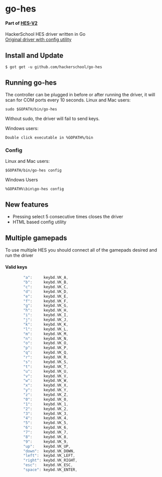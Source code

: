 # go-hes
#### Part of [HES-V2](https://github.com/HackerSchool/HES-V2)
HackerSchool HES driver written in Go  
[Original driver with config utility](https://github.com/HackerSchool/HES)

## Install and Update
```
$ got get -u github.com/hackerschool/go-hes
```

## Running go-hes
The controller can be plugged in before or after running the driver, it will scan for COM ports every 10 seconds.
Linux and Mac users:
```
sudo $GOPATH/bin/go-hes
```
Without sudo, the driver will fail to send keys.

Windows users:
```
Double click executable in %GOPATH%/bin
```
### Config
Linux and Mac users:
```
$GOPATH/bin/go-hes config
```
Windows Users
```
%GOPATH%\bin\go-hes config
```
## New features
- Pressing select 5 consecutive times closes the driver 
- HTML based config utility
 
## Multiple gamepads
To use multiple HES you should connect all of the gamepads desired and run the driver

#### Valid keys
```go
		"a":     keybd.VK_A,
		"b":     keybd.VK_B,
		"c":     keybd.VK_C,
		"d":     keybd.VK_D,
		"e":     keybd.VK_E,
		"f":     keybd.VK_F,
		"g":     keybd.VK_G,
		"h":     keybd.VK_H,
		"i":     keybd.VK_I,
		"j":     keybd.VK_J,
		"k":     keybd.VK_K,
		"l":     keybd.VK_L,
		"m":     keybd.VK_M,
		"n":     keybd.VK_N,
		"o":     keybd.VK_O,
		"p":     keybd.VK_P,
		"q":     keybd.VK_Q,
		"r":     keybd.VK_R,
		"s":     keybd.VK_S,
		"t":     keybd.VK_T,
		"u":     keybd.VK_U,
		"v":     keybd.VK_V,
		"w":     keybd.VK_W,
		"x":     keybd.VK_X,
		"y":     keybd.VK_Y,
		"z":     keybd.VK_Z,
		"0":     keybd.VK_0,
		"1":     keybd.VK_1,
		"2":     keybd.VK_2,
		"3":     keybd.VK_3,
		"4":     keybd.VK_4,
		"5":     keybd.VK_5,
		"6":     keybd.VK_6,
		"7":     keybd.VK_7,
		"8":     keybd.VK_8,
		"9":     keybd.VK_9,
		"up":    keybd.VK_UP,
		"down":  keybd.VK_DOWN,
		"left":  keybd.VK_LEFT,
		"right": keybd.VK_RIGHT,
		"esc":   keybd.VK_ESC,
		"space": keybd.VK_ENTER,
```
